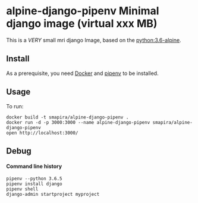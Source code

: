 # alpine-django-pipenv Minimal django image (virtual xxx MB)

This is a *VERY* small mri django Image, based on the [python:3.6-alpine](https://hub.docker.com/_/python/).

## Install

As a prerequisite, you need [Docker](https://docker.com) and [pipenv](https://github.com/pypa/pipenv) to be installed.

## Usage
To run:

	docker build -t smapira/alpine-django-pipenv .
	docker run -d -p 3000:3000 --name alpine-django-pipenv smapira/alpine-django-pipenv
	open http://localhost:3000/

## Debug
#### Command line history

	pipenv --python 3.6.5
	pipenv install django
	pipenv shell
	django-admin startproject myproject
